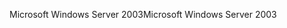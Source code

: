 <span data-ttu-id="72880-101">Microsoft Windows Server 2003</span><span class="sxs-lookup"><span data-stu-id="72880-101">Microsoft Windows Server 2003</span></span>